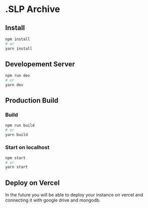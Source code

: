 # .SLP Archive

## Install

```bash
npm install
# or
yarn install
```

## Developement Server

```bash
npm run dev
# or
yarn dev
```

## Production Build

### Build

```bash
npm run build
# or
yarn build
```

### Start on localhost

```bash
npm start
# or
yarn start
```

## Deploy on Vercel

In the future you will be able to deploy your instance on vercel and connecting it with google drive and mongodb.
